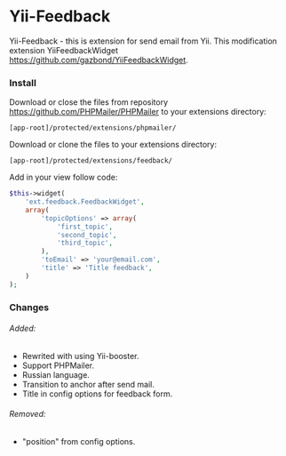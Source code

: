 Yii-Feedback
============

Yii-Feedback - this is extension for send email from Yii. This modification extension YiiFeedbackWidget https://github.com/gazbond/YiiFeedbackWidget.

### Install
Download or close the files from repository https://github.com/PHPMailer/PHPMailer to your extensions directory:
```
[app-root]/protected/extensions/phpmailer/
```

Download or clone the files to your extensions directory:
```
[app-root]/protected/extensions/feedback/
```
Add in your view follow code:
```php
$this->widget(
    'ext.feedback.FeedbackWidget', 
    array(
        'topicOptions' => array(
            'first_topic',
            'second_topic',
            'third_topic',
        ),
        'toEmail' => 'your@email.com',
        'title' => 'Title feedback',
    )
);
```

### Changes
###### Added:
+ Rewrited with using Yii-booster.
+ Support PHPMailer.
+ Russian language.
+ Transition to anchor after send mail.
+ Title in config options for feedback form.

###### Removed:
+ "position" from config options.

